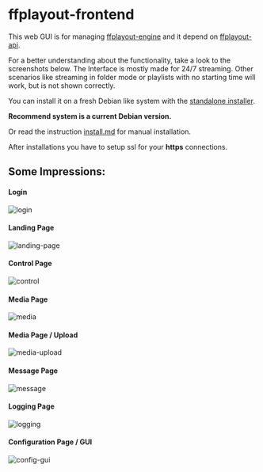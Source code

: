 ffplayout-frontend
=====

This web GUI is for managing [ffplayout-engine](https://github.com/ffplayout/ffplayout-engine) and it depend on [ffplayout-api](https://github.com/ffplayout/ffplayout-api).

For a better understanding about the functionality, take a look to the screenshots below.
The Interface is mostly made for 24/7 streaming. Other scenarios like streaming in folder mode or playlists with no starting time will work, but is not shown correctly.

You can install it on a fresh Debian like system with the [standalone installer](https://github.com/ffplayout/ffplayout-installer).

**Recommend system is a current Debian version.**

Or read the instruction [install.md](docs/install.md) for manual installation.

After installations you have to setup ssl for your **https** connections.

## Some Impressions:
#### Login
![login](/docs/assets/login.png)

#### Landing Page
![landing-page](/docs/assets/landing-page.png)

#### Control Page
![control](/docs/assets/control.png)

#### Media Page
![media](/docs/assets/media.png)

#### Media Page / Upload
![media-upload](/docs/assets/media-upload.png)

#### Message Page
![message](/docs/assets/message.png)

#### Logging Page
![logging](/docs/assets/logging.png)

#### Configuration Page / GUI
![config-gui](/docs/assets/config-gui.png)
